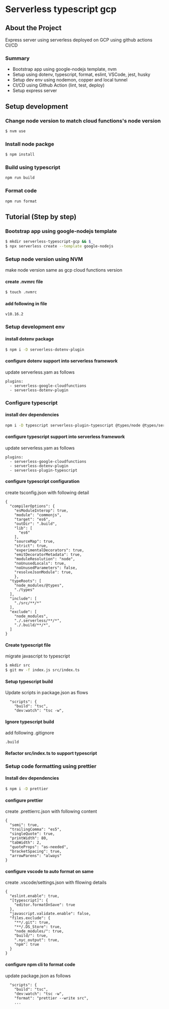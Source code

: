 # Serverless typescript gcp
## About the Project
Express server using serverless deployed on GCP using github actions CI/CD 

### Summary
* Bootstrap app using google-nodejs template, nvm
* Setup using dotenv, typescript, format, eslint, VSCode, jest, husky
* Setup dev env using nodemon, copper and local tunnel
* CI/CD using Github Action (lint, test, deploy)
* Setup express server

## Setup development
### Change node version to match cloud functions's node version 
```bash
$ nvm use
```
### Install node packge 
```bash
$ npm install
```
### Build using typescript 
```bash
npm run build
```

### Format code 
```bash
npm run format
```

## Tutorial (Step by step)

### Bootstrap app using google-nodejs template
```bash
$ mkdir serverless-typescript-gcp && $_
$ npx serverless create --template google-nodejs
``` 

### Setup node version using NVM
make node version same as gcp cloud functions version

#### create .nvmrc file
```bash
$ touch .nvmrc 
```
#### add following in file
```
v10.16.2
```

### Setup development env

#### install dotenv package
```bash 
$ npm i -D serverless-dotenv-plugin
```

#### configure dotenv support into serverless framework
update serverless.yam as follows
```
plugins:
  - serverless-google-cloudfunctions
  - serverless-dotenv-plugin
```

### Configure typescript

#### install dev dependencies
```bash
npm i -D typescript serverless-plugin-typescript @types/node @types/serverless
```
#### configure typescript support into serverless framework
update serverless.yam as follows

```
plugins:
  - serverless-google-cloudfunctions
  - serverless-dotenv-plugin
  - serverless-plugin-typescript
```

#### configure typescript configuration

create tsconfig.json with following detail
```
{
  "compilerOptions": {
    "esModuleInterop": true,
    "module": "commonjs",
    "target": "es6",
    "outDir": ".build",
    "lib": [
      "es6"
    ],
    "sourceMap": true,
    "strict": true,
    "experimentalDecorators": true,
    "emitDecoratorMetadata": true,
    "moduleResolution": "node",
    "noUnusedLocals": true,
    "noUnusedParameters": false,
    "resolveJsonModule": true,
    },
  "typeRoots": [
    "node_modules/@types",
    "./types"
  ],
  "include": [
    "./src/**/*"
  ],
  "exclude": [
    "node_modules",
    "./.serverless/**/*",
    "./.build/**/*",
  ]
}
```

#### Create typescript file 
migrate javascript to typescript
```bash
$ mkdir src
$ git mv -f index.js src/index.ts
```

#### Setup typescript build
Update scripts in package.json as flows
```
  "scripts": {
    "build": "tsc",
    "dev:watch": "tsc -w",
```

#### Ignore typescript build
add following .gitignore
```
.build
```

#### Refactor src/index.ts to support typescript

### Setup code formatting using prettier

#### Install dev dependencies
```bash 
$ npm i -D prettier
``` 
#### configure prettier 

create .prettierrc.json with following content
```
{
  "semi": true,
  "trailingComma": "es5",
  "singleQuote": true,
  "printWidth": 80,
  "tabWidth": 2,
  "quoteProps": "as-needed",
  "bracketSpacing": true,
  "arrowParens": "always"
}
```

#### configure vscode to auto format on same
create .vscode/settings.json with fllowing details
```
{
  "eslint.enable": true,
  "[typescript]": {
    "editor.formatOnSave": true
  },
  "javascript.validate.enable": false,
  "files.exclude": {
    "**/.git": true,
    "**/.DS_Store": true,
    "node_modules/": true,
    "build/": true,
    ".nyc_output": true,
    "npm": true
  }
}
```

#### configure npm cli to format code
update package.json as follows 
```
  "scripts": {
    "build": "tsc",
    "dev:watch": "tsc -w",
    "format": "prettier --write src",
    ...
```

